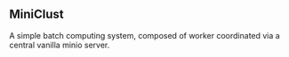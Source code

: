 ## MiniClust

A simple batch computing system, composed of worker coordinated via a central vanilla minio server.
